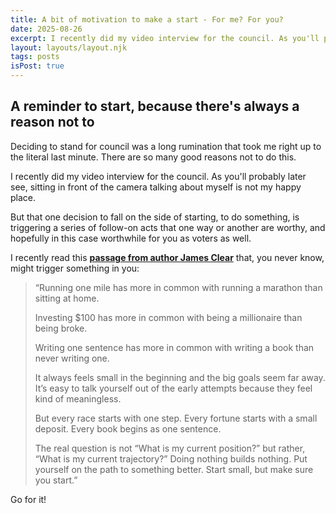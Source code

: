 ```yaml
---
title: A bit of motivation to make a start - For me? For you?
date: 2025-08-26
excerpt: I recently did my video interview for the council. As you'll probably later see, sitting in front of the camera talking about myself is not my happy place!
layout: layouts/layout.njk
tags: posts
isPost: true
---
```


## A reminder to start, because there's always a reason not to 

Deciding to stand for council was a long rumination that took me right up to the literal last minute. There are so many good reasons not to do this. 

I recently did my video interview for the council. As you'll probably later see, sitting in front of the camera talking about myself is not my happy place.

But that one decision to fall on the side of starting, to do something, is triggering a series of follow-on acts that one way or another are worthy, and hopefully in this case worthwhile for you as voters as well.

I recently read this **[passage from author James Clear](https://jamesclear.com/3-2-1/august-14-2025)** that, you never know, might trigger something in you:

>“Running one mile has more in common with running a marathon than sitting at home.
>    
>Investing $100 has more in common with being a millionaire than being broke.  
>  
>Writing one sentence has more in common with writing a book than never writing one.  
>  
>It always feels small in the beginning and the big goals seem far away. It’s easy to talk yourself out of the early attempts because they feel kind of meaningless.  
>  
>But every race starts with one step. Every fortune starts with a small deposit. Every book begins as one sentence.  
>  
>The real question is not “What is my current position?” but rather, “What is my current trajectory?” Doing nothing builds nothing. Put yourself on the path to something better. Start small, but make sure you start.”

Go for it!
